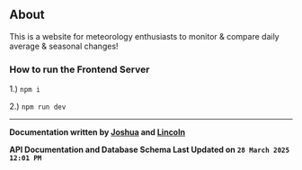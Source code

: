 ## About
This is a website for meteorology enthusiasts to monitor & compare daily average & seasonal changes!

### How to run the Frontend Server
1.) `npm i`

2.) `npm run dev`

---

**Documentation written by [Joshua](https://github.com/Sadliquid) and [Lincoln](https://github.com/lincoln0623)**

**API Documentation and Database Schema Last Updated on `28 March 2025 12:01 PM`**
